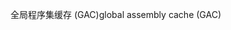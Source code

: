 <span data-ttu-id="59f31-101">全局程序集缓存 (GAC)</span><span class="sxs-lookup"><span data-stu-id="59f31-101">global assembly cache (GAC)</span></span>